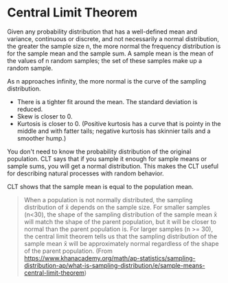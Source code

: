 # Central Limit Theorem

Given any probability distribution that has a well-defined mean and variance, continuous or discrete, and not necessarily a normal distribution, the greater the sample size n, the more normal the frequency distribution is for the sample mean and the sample sum. A sample mean is the mean of the values of n random samples; the set of these samples make up a random sample.

As n approaches infinity, the more normal is the curve of the sampling distribution.
- There is a tighter fit around the mean. The standard deviation is reduced.
- Skew is closer to 0.
- Kurtosis is closer to 0. (Positive kurtosis has a curve that is pointy in the middle and with fatter tails; negative kurtosis has skinnier tails and a smoother hump.)

You don't need to know the probability distribution of the original population. CLT says that if you sample it enough for sample means or sample sums, you will get a normal distribution. This makes the CLT useful for describing natural processes with random behavior.

CLT shows that the sample mean is equal to the population mean.

> When a population is not normally distributed, the sampling distribution of 
x̄ depends on the sample size. For smaller samples (n<30), the shape of the sampling distribution of the sample mean x̄ will match the shape of the parent population, but it will be closer to normal than the parent population is. For larger samples (n >= 30), the central limit theorem tells us that the sampling distribution of the sample mean x̄ will be approximately normal regardless of the shape of the parent population. (From https://www.khanacademy.org/math/ap-statistics/sampling-distribution-ap/what-is-sampling-distribution/e/sample-means-central-limit-theorem)
